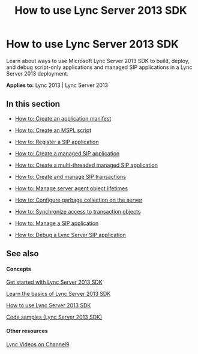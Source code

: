 ﻿---
title: How to use Lync Server 2013 SDK
TOCTitle: How to use Lync Server 2013 SDK
ms:assetid: c031b026-6489-4aa7-acc2-e7b63f4b7b88
ms:mtpsurl: https://msdn.microsoft.com/en-us/library/Dn439079(v=office.15)
ms:contentKeyID: 57096235
ms.date: 07/24/2014
mtps_version: v=office.15
---

# How to use Lync Server 2013 SDK

Learn about ways to use Microsoft Lync Server 2013 SDK to build, deploy, and debug script-only applications and managed SIP applications in a Lync Server 2013 deployment.


**Applies to:** Lync 2013 | Lync Server 2013

## In this section

  - [How to: Create an application manifest](how-to-create-an-application-manifest.md)

  - [How to: Create an MSPL script](how-to-create-an-mspl-script.md)

  - [How to: Register a SIP application](how-to-register-a-sip-application.md)

  - [How to: Create a managed SIP application](how-to-create-a-managed-sip-application.md)

  - [How to: Create a multi-threaded managed SIP application](how-to-create-a-multi-threaded-managed-sip-application.md)

  - [How to: Create and manage SIP transactions](how-to-create-and-manage-sip-transactions.md)

  - [How to: Manage server agent object lifetimes](how-to-manage-server-agent-object-lifetimes.md)

  - [How to: Configure garbage collection on the server](how-to-configure-garbage-collection-on-the-server.md)

  - [How to: Synchronize access to transaction objects](how-to-synchronize-access-to-transaction-objects.md)

  - [How to: Manage a SIP application](how-to-manage-a-sip-application.md)

  - [How to: Debug a Lync Server SIP application](how-to-debug-a-lync-server-sip-application.md)

## See also

#### Concepts

[Get started with Lync Server 2013 SDK](get-started-with-lync-server-2013-sdk.md)

[Learn the basics of Lync Server 2013 SDK](learn-the-basics-of-lync-server-2013-sdk.md)

[How to use Lync Server 2013 SDK](how-to-use-lync-server-2013-sdk.md)

[Code samples (Lync Server 2013 SDK)](code-samples-lync-server-2013-sdk.md)

#### Other resources

[Lync Videos on Channel9](http://channel9.msdn.com/tags/lync)

